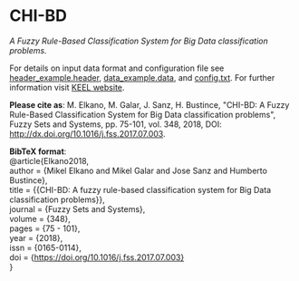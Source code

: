 # CHI-BD
*A Fuzzy Rule-Based Classification System for Big Data classification problems.*

For details on input data format and configuration file see [header_example.header](./header_example.header), [data_example.data](./data_example.data), and [config.txt](./config.txt). For further information visit [KEEL website](http://sci2s.ugr.es/keel/datasets.php).

**Please cite as**: M. Elkano, M. Galar, J. Sanz, H. Bustince, "CHI-BD: A Fuzzy Rule-Based Classification System for Big Data classification problems", Fuzzy Sets and Systems, pp. 75-101, vol. 348, 2018, DOI: http://dx.doi.org/10.1016/j.fss.2017.07.003.

**BibTeX format**:<br/>
@article{Elkano2018,<br/>
	author = {Mikel Elkano and Mikel Galar and Jose Sanz and Humberto Bustince},<br/>
	title = {{CHI-BD: A fuzzy rule-based classification system for Big Data classification problems}},<br/>
	journal = {Fuzzy Sets and Systems},<br/>
	volume = {348},<br/>
	pages = {75 - 101},<br/>
	year = {2018},<br/>
	issn = {0165-0114},<br/>
	doi = {https://doi.org/10.1016/j.fss.2017.07.003}<br/>
}
